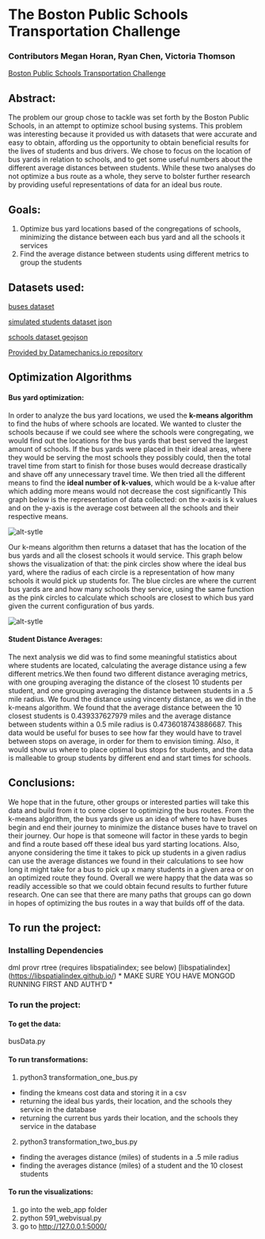 
# The Boston Public Schools Transportation Challenge
### Contributors Megan Horan, Ryan Chen, Victoria Thomson

[Boston Public Schools Transportation Challenge](http://bostonpublicschools.org/transportationchallenge)

## Abstract:
The problem our group chose to tackle was set forth by the Boston Public Schools, in an attempt to optimize school busing systems. This problem was interesting because it provided us with datasets that were accurate and easy to obtain, affording us the opportunity to obtain beneficial results for the lives of students and bus drivers. We chose to focus on the location of bus yards in relation to schools, and to get some useful numbers about the different average distances between students. While these two analyses do not optimize a bus route as a whole, they serve to bolster further research by providing useful representations of data for an ideal bus route. 

## Goals:
1. Optimize bus yard locations based of the congregations of schools, minimizing the distance between each bus yard and all the schools it services
2. Find the average distance between students using different metrics to group the students

## Datasets used:
[buses dataset](http://datamechanics.io/data/_bps_transportation_challenge/buses.json)

[simulated students dataset json](http://datamechanics.io/data/_bps_transportation_challenge/students.json)

[schools dataset geojson](http://datamechanics.io/data/_bps_transportation_challenge/schools.json)

[Provided by Datamechanics.io repository](http://datamechanics.io/?prefix=_bps_transportation_challenge/)

## Optimization Algorithms

#### Bus yard optimization:
In order to analyze the bus yard locations, we used the **k-means algorithm** to find the hubs of where schools are located. We wanted to cluster the schools because if we could see where the schools were congregating, we would find out the locations for the bus yards that best served the largest amount of schools. If the bus yards were placed in their ideal areas, where they would be serving the most schools they possibly could, then the total travel time from start to finish for those buses would decrease drastically and shave off any unnecessary travel time. We then tried all the different means to find the **ideal number of k-values**, which would be a k-value after which adding more means would not decrease the cost significantly This graph below is the representation of data collected: on the x-axis is k values and on the y-axis is the average cost between all the schools and their respective means.

![alt-sytle](https://github.com/ryanscodebay/course-2017-spr-proj/blob/master/mrhoran_rnchen_vthomson/visualization/int_graph/kmeans_cost_image.png "kmeans cost")

Our k-means algorithm then returns a dataset that has the location of the bus yards and all the closest schools it would service. This graph below shows the visualization of that: the pink circles show where the ideal bus yard, where the radius of each circle is a representation of how many schools it would pick up students for. The blue circles are where the current bus yards are and how many schools they service, using the same function as the pink circles to calculate which schools are closest to which bus yard given the current configuration of bus yards.

![alt-sytle](https://github.com/ryanscodebay/course-2017-spr-proj/blob/master/mrhoran_rnchen_vthomson/visualization/kmeans-visual/bus_yard_image.png "bus_yard visual")

#### Student Distance Averages:

The next analysis we did was to find some meaningful statistics about where students are located, calculating the average distance using a few different metrics.We then found two different distance averaging metrics, with one grouping averaging the distance of the closest 10 students per student, and one grouping averaging the distance between students in a .5 mile radius. We found the distance using vincenty distance, as we did in the k-means algorithm. We found that the average distance between the 10 closest students is 0.439337627979 miles and the average distance between students within a 0.5 mile radius is 0.4736018743886687. This data would be useful for buses to see how far they would have to travel between stops on average, in order for them to envision timing. Also, it would show us where to place optimal bus stops for students, and the data is malleable to group students by different end and start times for schools. 

## Conclusions:

We hope that in the future, other groups or interested parties will take this data and build from it to come closer to optimizing the bus routes. From the k-means algorithm, the bus yards give us an idea of where to have buses begin and end their journey to minimize the distance buses have to travel on their journey. Our hope is that someone will factor in these yards to begin and find a route based off these ideal bus yard starting locations. Also, anyone considering the time it takes to pick up students in a given radius can use the average distances we found in their calculations to see how long it might take for a bus to pick up x many students in a given area or on an optimized route they found. Overall we were happy that the data was so readily accessible so that we could obtain fecund results to further future research. One can see that there are many paths that groups can go down in hopes of optimizing the bus routes in a way that builds off of the data.

## To run the project:

### Installing Dependencies

dml
provr
rtree (requires libspatialindex; see below)
[libspatialindex] (https://libspatialindex.github.io/) * MAKE SURE YOU HAVE MONGOD RUNNING FIRST AND AUTH'D *

### To run the project:

#### To get the data:

busData.py

#### To run transformations:
1. python3 transformation_one_bus.py
  * finding the kmeans cost data and storing it in a csv
  * returning the ideal bus yards, their location, and the schools they service in the database
  * returning the current bus yards their location, and the schools they service in the database

2. python3 transformation_two_bus.py
  * finding the averages distance (miles) of students in a .5 mile radius
  * finding the averages distance (miles) of a student and the 10 closest students 

#### To run the visualizations:

1. go into the web_app folder
2. python 591_webvisual.py
3. go to http://127.0.0.1:5000/

